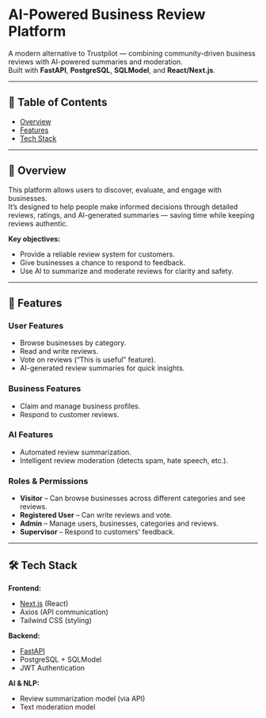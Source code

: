 # **AI-Powered Business Review Platform**  

A modern alternative to Trustpilot — combining community-driven business reviews with AI-powered summaries and moderation.  
Built with **FastAPI**, **PostgreSQL**, **SQLModel**, and **React/Next.js**.  

---

## 📌 **Table of Contents**  
- [Overview](#-overview)  
- [Features](#-features)  
- [Tech Stack](#-tech-stack)  

---

## 📝 **Overview**

This platform allows users to discover, evaluate, and engage with businesses.  
It’s designed to help people make informed decisions through detailed reviews, ratings, and AI-generated summaries — saving time while keeping reviews authentic.  

**Key objectives:**  
- Provide a reliable review system for customers.  
- Give businesses a chance to respond to feedback.  
- Use AI to summarize and moderate reviews for clarity and safety.  

---

## 🚀 **Features**  

### **User Features**  
- Browse businesses by category.  
- Read and write reviews.  
- Vote on reviews (“This is useful” feature).  
- AI-generated review summaries for quick insights.  

### **Business Features**  
- Claim and manage business profiles.  
- Respond to customer reviews.  

### **AI Features**  
- Automated review summarization.  
- Intelligent review moderation (detects spam, hate speech, etc.).  

### **Roles & Permissions**  
- **Visitor** – Can browse businesses across different categories and see reviews.  
- **Registered User** – Can write reviews and vote. 
- **Admin** – Manage users, businesses, categories and reviews.  
- **Supervisor** – Respond to customers' feedback.  

---

## 🛠 Tech Stack 

**Frontend:**  
- [Next.js](https://nextjs.org/) (React)  
- Axios (API communication)  
- Tailwind CSS (styling)  

**Backend:**  
- [FastAPI](https://fastapi.tiangolo.com/)  
- PostgreSQL + SQLModel  
- JWT Authentication  

**AI & NLP:**  
- Review summarization model (via API)  
- Text moderation model  
